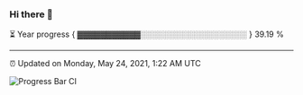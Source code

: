 ### Hi there 👋

⏳ Year progress { ▓▓▓▓▓▓▓▓▓▓▓░░░░░░░░░░░░░░░░░░░ } 39.19 %

---

⏰ Updated on Monday, May 24, 2021, 1:22 AM UTC

![Progress Bar CI](https://github.com/arthurbuhl/arthurbuhl/workflows/Progress%20Bar%20CI/badge.svg)
